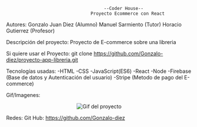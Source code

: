                                          --Coder House--
                                    Proyecto Ecommerce con React 
Autores: 
Gonzalo Juan Diez (Alumno)
Manuel Sarmiento (Tutor)
Horacio Gutierrez (Profesor)

Descripción del proyecto:
Proyecto de E-commerce sobre una libreria

Si quiere usar el Proyecto:
git clone https://github.com/Gonzalo-diez/proyecto-app-libreria.git

Tecnologías usadas:
-HTML
-CSS
-JavaScript(ES6)
-React
-Node
-Firebase (Base de datos y Autenticación del usuario)
-Stripe (Metodo de pago del E-commerce)

Gif/Imagenes: 

<p align="center">
     <img src="./Proyecto.gif" alt="Gif del proyecto" />
</p>

Redes: 
Git Hub: https://github.com/Gonzalo-diez